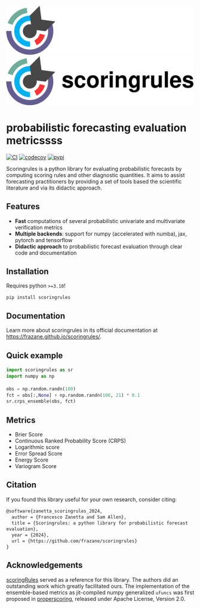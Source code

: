 <!-- centered images -->
<p align="center">
  <img src="docs/_static/banner_dark_long.svg#gh-dark-mode-only" alt="dark banner">
  <img src="docs/_static/banner_light_long.svg#gh-light-mode-only" alt="light banner">
</p>

# probabilistic forecasting evaluation metricssss

[![CI](https://github.com/frazane/scoringrules/actions/workflows/ci.yaml/badge.svg?branch=main)](https://github.com/frazane/scoringrules/actions/workflows/ci.yaml)
[![codecov](https://codecov.io/github/frazane/scoringrules/graph/badge.svg?token=J194X4HEBH)](https://codecov.io/github/frazane/scoringrules)
[![pypi](https://img.shields.io/pypi/v/scoringrules.svg?colorB=<brightgreen>)](https://pypi.python.org/pypi/scoringrules/)

Scoringrules is a python library for evaluating probabilistic forecasts by computing
scoring rules and other diagnostic quantities. It aims to assist forecasting practitioners by
providing a set of tools based the scientific literature and via its didactic approach.

## Features

- **Fast** computations of several probabilistic univariate and multivariate verification metrics
- **Multiple backends**: support for numpy (accelerated with numba), jax, pytorch and tensorflow
- **Didactic approach** to probabilistic forecast evaluation through clear code and documentation

## Installation
Requires python `>=3.10`!

```
pip install scoringrules
```

## Documentation

Learn more about scoringrules in its official documentation at https://frazane.github.io/scoringrules/.


## Quick example
```python
import scoringrules as sr
import numpy as np

obs = np.random.randn(100)
fct = obs[:,None] + np.random.randn(100, 21) * 0.1
sr.crps_ensemble(obs, fct)
```

## Metrics
- Brier Score
- Continuous Ranked Probability Score (CRPS)
- Logarithmic score
- Error Spread Score
- Energy Score
- Variogram Score


## Citation
If you found this library useful for your own research, consider citing:

```
@software{zanetta_scoringrules_2024,
  author = {Francesco Zanetta and Sam Allen},
  title = {Scoringrules: a python library for probabilistic forecast evaluation},
  year = {2024},
  url = {https://github.com/frazane/scoringrules}
}
```

## Acknowledgements
[scoringRules](https://cran.r-project.org/web/packages/scoringRules/index.html) served as a reference for this library. The authors did an outstanding work which greatly facilitated ours. The implementation of the ensemble-based metrics as jit-compiled numpy generalized `ufuncs` was first proposed in [properscoring](https://github.com/properscoring/properscoring), released under Apache License, Version 2.0.
